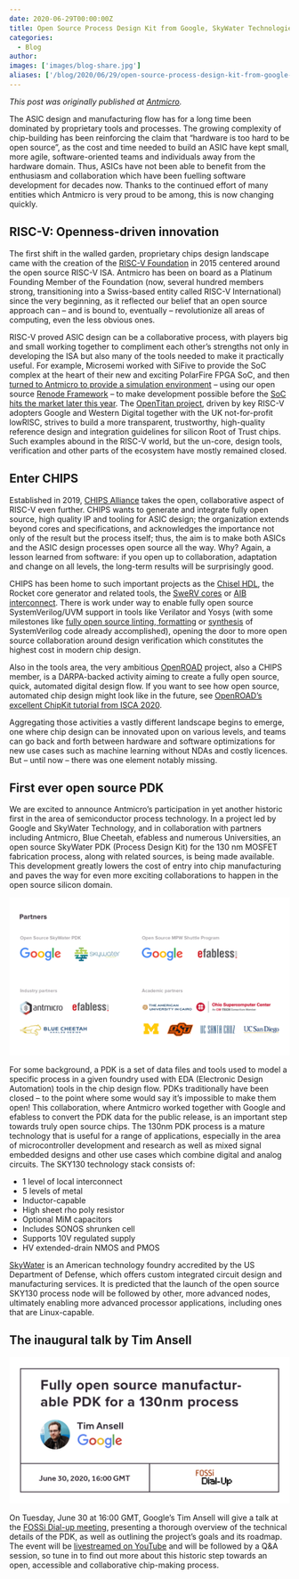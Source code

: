 ```yaml
---
date: 2020-06-29T00:00:00Z
title: Open Source Process Design Kit from Google, SkyWater Technologies and Partners Released
categories:
  - Blog
author:
images: ['images/blog-share.jpg']
aliases: ['/blog/2020/06/29/open-source-process-design-kit-from-google-skywater-technologies-and-partners-released']
---
```


*This post was originally published at [Antmicro](https://antmicro.com/blog/2020/06/skywater-open-source-pdk/).*

The ASIC design and manufacturing flow has for a long time been dominated by proprietary tools and processes. The growing complexity of chip-building has been reinforcing the claim that “hardware is too hard to be open source”, as the cost and time needed to build an ASIC have kept small, more agile, software-oriented teams and individuals away from the hardware domain. Thus, ASICs have not been able to benefit from the enthusiasm and collaboration which have been fuelling software development for decades now. Thanks to the continued effort of many entities which Antmicro is very proud to be among, this is now changing quickly.

## RISC-V: Openness-driven innovation

The first shift in the walled garden, proprietary chips design landscape came with the creation of the [RISC-V Foundation](https://riscv.org/) in 2015 centered around the open source RISC-V ISA. Antmicro has been on board as a Platinum Founding Member of the Foundation (now, several hundred members strong, transitioning into a Swiss-based entity called RISC-V International) since the very beginning, as it reflected our belief that an open source approach can – and is bound to, eventually – revolutionize all areas of computing, even the less obvious ones.

RISC-V proved ASIC design can be a collaborative process, with players big and small working together to compliment each other’s strengths not only in developing the ISA but also many of the tools needed to make it practically useful. For example, Microsemi worked with SiFive to provide the SoC complex at the heart of their new and exciting PolarFire FPGA SoC, and then [turned to Antmicro to provide a simulation environment](https://antmicro.com/blog/2019/04/pr-polarfire-soc-on-renode/) – using our open source [Renode Framework](https://renode.io/) – to make development possible before the [SoC hits the market later this year](https://www.microchip.com/pressreleasepage/microchip-unveils-PolarFire-SoC-early-access-program). The [OpenTitan project](https://opentitan.org/), driven by key RISC-V adopters Google and Western Digital together with the UK not-for-profit lowRISC, strives to build a more transparent, trustworthy, high-quality reference design and integration guidelines for silicon Root of Trust chips. Such examples abound in the RISC-V world, but the un-core, design tools, verification and other parts of the ecosystem have mostly remained closed.

## Enter CHIPS

Established in 2019, [CHIPS Alliance](https://chipsalliance.org/) takes the open, collaborative aspect of RISC-V even further. CHIPS wants to generate and integrate fully open source, high quality IP and tooling for ASIC design; the organization extends beyond cores and specifications, and acknowledges the importance not only of the result but the process itself; thus, the aim is to make both ASICs and the ASIC design processes open source all the way. Why? Again, a lesson learned from software: if you open up to collaboration, adaptation and change on all levels, the long-term results will be surprisingly good.

CHIPS has been home to such important projects as the [Chisel HDL](https://www.chisel-lang.org/), the Rocket core generator and related tools, the [SweRV cores](https://www.embedded-computing.com/news/chips-alliance-announce-new-enhancements-to-the-swerv-core-eh2-and-swerv-core-el2) or [AIB interconnect](https://www.prnewswire.com/news-releases/intel-joins-chips-alliance-to-promote-advanced-interface-bus-aib-as-an-open-standard-300991214.html). There is work under way to enable fully open source SystemVerilog/UVM support in tools like Verilator and Yosys (with some milestones like [fully open source linting, formatting](https://antmicro.com/blog/2020/04/systemverilog-linter-and-formatter-in-fusesoc/) or [synthesis](https://github.com/antmicro/ibex-yosys-build) of SystemVerilog code already accomplished), opening the door to more open source collaboration around design verification which constitutes the highest cost in modern chip design.

Also in the tools area, the very ambitious [OpenROAD](https://theopenroadproject.org/) project, also a CHIPS member, is a DARPA-backed activity aiming to create a fully open source, quick, automated digital design flow. If you want to see how open source, automated chip design might look like in the future, see [OpenROAD’s excellent ChipKit tutorial from ISCA 2020](https://www.youtube.com/watch?v=1rfBK5KKzR0&feature=youtu.be).

Aggregating those activities a vastly different landscape begins to emerge, one where chip design can be innovated upon on various levels, and teams can go back and forth between hardware and software optimizations for new use cases such as machine learning without NDAs and costly licences. But – until now – there was one element notably missing.

## First ever open source PDK

We are excited to announce Antmicro’s participation in yet another historic first in the area of semiconductor process technology. In a project led by Google and SkyWater Technology, and in collaboration with partners including Antmicro, Blue Cheetah, efabless and numerous Universities, an open source SkyWater PDK (Process Design Kit) for the 130 nm MOSFET fabrication process, along with related sources, is being made available. This development greatly lowers the cost of entry into chip manufacturing and paves the way for even more exciting collaborations to happen in the open source silicon domain.

![](opensource_PDK_blog-note-1.png)

For some background, a PDK is a set of data files and tools used to model a specific process in a given foundry used with EDA (Electronic Design Automation) tools in the chip design flow. PDKs traditionally have been closed – to the point where some would say it’s impossible to make them open! This collaboration, where Antmicro worked together with Google and efabless to convert the PDK data for the public release, is an important step towards truly open source chips. The 130nm PDK process is a mature technology that is useful for a range of applications, especially in the area of microcontroller development and research as well as mixed signal embedded designs and other use cases which combine digital and analog circuits. The SKY130 technology stack consists of:

- 1 level of local interconnect
- 5 levels of metal
- Inductor-capable
- High sheet rho poly resistor
- Optional MiM capacitors
- Includes SONOS shrunken cell
- Supports 10V regulated supply
- HV extended-drain NMOS and PMOS

[SkyWater](https://www.skywatertechnology.com/) is an American technology foundry accredited by the US Department of Defense, which offers custom integrated circuit design and manufacturing services. It is predicted that the launch of the open source SKY130 process node will be followed by other, more advanced nodes, ultimately enabling more advanced processor applications, including ones that are Linux-capable.

## The inaugural talk by Tim Ansell

![](opensource_PDK.png)

On Tuesday, June 30 at 16:00 GMT, Google’s Tim Ansell will give a talk at the [FOSSi Dial-up meeting](https://fossi-foundation.org/dial-up/), presenting a thorough overview of the technical details of the PDK, as well as outlining the project’s goals and its roadmap. The event will be [livestreamed on YouTube](https://www.youtube.com/watch?v=EczW2IWdnOM&feature=youtu.be) and will be followed by a Q&A session, so tune in to find out more about this historic step towards an open, accessible and collaborative chip-making process.